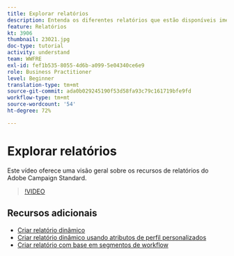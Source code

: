 ```yaml
---
title: Explorar relatórios
description: Entenda os diferentes relatórios que estão disponíveis imediatamente para um delivery de email.
feature: Relatórios
kt: 3906
thumbnail: 23021.jpg
doc-type: tutorial
activity: understand
team: WWFRE
exl-id: fef1b535-8055-4d6b-a099-5e04340ce6e9
role: Business Practitioner
level: Beginner
translation-type: tm+mt
source-git-commit: ada0b029245190f53d58fa93c79c161719bfe9fd
workflow-type: tm+mt
source-wordcount: '54'
ht-degree: 72%

---
```


# Explorar relatórios

Este vídeo oferece uma visão geral sobre os recursos de relatórios do Adobe Campaign Standard.

>[!VIDEO](https://video.tv.adobe.com/v/23021?quality=12)

## Recursos adicionais

* [Criar relatório dinâmico](/help/reporting/creating-a-dynamic-report.md)
* [Criar relatório dinâmico usando atributos de perfil personalizados](/help/reporting/custom-profile-attributes-dynamic-reports.md)
* [Criar relatório com base em segmentos de workflow](/help/reporting/report-on-workflow-segments.md)
